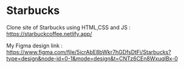# Starbucks 
Clone site of Starbucks using HTML,CSS and JS : https://starbuckcoffee.netlify.app/

My Figma design link : https://www.figma.com/file/5icrAbE8bWkr7hGDfsDtFi/Starbucks?type=design&node-id=0-1&mode=design&t=CNTz6CEn8WxuqlBx-0
